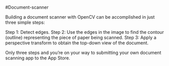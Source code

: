 #Document-scanner

Building a document scanner with OpenCV can be accomplished in just 
three simple steps:

Step 1: Detect edges.
Step 2: Use the edges in the image to find the contour (outline) representing the piece of paper being scanned.
Step 3: Apply a perspective transform to obtain the top-down view of the document.

Only three steps and you’re on your way to submitting your own document scanning app to the App Store.
